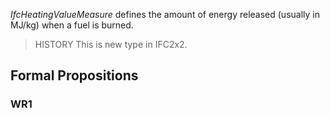 _IfcHeatingValueMeasure_ defines the amount of energy released (usually in MJ/kg) when a fuel is burned.

<!-- end of short definition -->


> HISTORY This is new type in IFC2x2.

## Formal Propositions

### WR1

